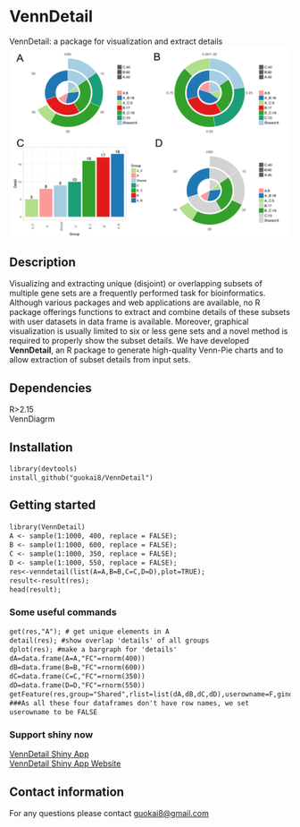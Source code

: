 # VennDetail

VennDetail: a package for visualization and extract details
![](venn.png)

## Description

Visualizing and extracting unique (disjoint) or overlapping subsets of multiple 
gene sets are a frequently performed task for bioinformatics. Although various 
packages and web applications are available, no R package offerings functions to
extract and combine details of these subsets with user datasets in data frame is
available. Moreover, graphical visualization is usually limited to six or less 
gene sets and a novel method is required to properly show the subset details.
We have developed __VennDetail__, an R package to generate high-quality Venn-Pie
charts and to allow extraction of subset details from input sets.  

## Dependencies

R>2.15  
VennDiagrm

## Installation
``` 
library(devtools)    
install_github("guokai8/VennDetail")
``` 
## Getting started
```  
library(VennDetail)
A <- sample(1:1000, 400, replace = FALSE);
B <- sample(1:1000, 600, replace = FALSE);
C <- sample(1:1000, 350, replace = FALSE);
D <- sample(1:1000, 550, replace = FALSE);
res<-venndetail(list(A=A,B=B,C=C,D=D),plot=TRUE);
result<-result(res);
head(result);
```  
### Some useful commands
```  
get(res,"A"); # get unique elements in A
detail(res); #show overlap 'details' of all groups
dplot(res); #make a bargraph for 'details'
dA=data.frame(A=A,"FC"=rnorm(400))
dB=data.frame(B=B,"FC"=rnorm(600))
dC=data.frame(C=C,"FC"=rnorm(350))
dD=data.frame(D=D,"FC"=rnorm(550))
getFeature(res,group="Shared",rlist=list(dA,dB,dC,dD),userowname=F,gind=c("A","B","C","D"))
###As all these four dataframes don't have row names, we set userowname to be FALSE
``` 
### Support shiny now

[VennDetail Shiny App](https://github.com/guokai8/VennDetail-Shiny)   
[VennDetail Shiny App Website](http://hurlab.med.und.edu:3838/VennDetail/)

## Contact information

For any questions please contact guokai8@gmail.com
